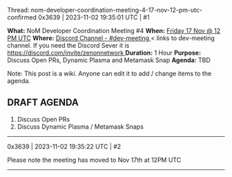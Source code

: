 Thread: nom-developer-coordination-meeting-4-17-nov-12-pm-utc-confirmed
0x3639 | 2023-11-02 19:35:01 UTC | #1

**What:** NoM Developer Coordination Meeting #4
**When:** [Friday 17 Nov @ 12 PM UTC](https://www.worldtimebuddy.com/?qm=1&lid=100,6,5128581&h=100&date=2023-11-17&sln=12-13&hf=1)
**Where:** [Discord Channel - #dev-meeting ](https://discord.com/channels/920058192560533504/1150019456718876843)< links to dev-meeting channel. If you need the Discord Sever it is [https://discord.com/invite/zenonnetwork ](https://discord.com/invite/zenonnetwork)
**Duration:** 1 Hour
**Purpose:** Discuss Open PRs, Dynamic Plasma and Metamask Snap
**Agenda:** TBD

Note: This post is a wiki. Anyone can edit it to add / change items to the agenda.

## DRAFT AGENDA

1. Discuss Open PRs
2. Discuss Dynamic Plasma / Metamask Snaps

-------------------------

0x3639 | 2023-11-02 19:35:22 UTC | #2

Please note the meeting has moved to Nov 17th at 12PM UTC

-------------------------

